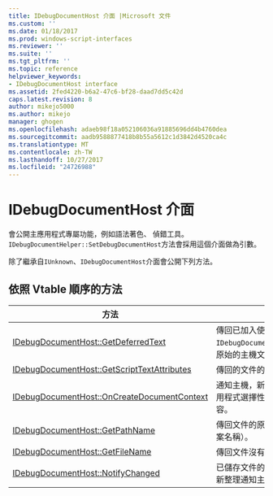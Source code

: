 ```yaml
---
title: IDebugDocumentHost 介面 |Microsoft 文件
ms.custom: ''
ms.date: 01/18/2017
ms.prod: windows-script-interfaces
ms.reviewer: ''
ms.suite: ''
ms.tgt_pltfrm: ''
ms.topic: reference
helpviewer_keywords:
- IDebugDocumentHost interface
ms.assetid: 2fed4220-b6a2-47c6-bf28-daad7dd5c42d
caps.latest.revision: 8
author: mikejo5000
ms.author: mikejo
manager: ghogen
ms.openlocfilehash: adaeb98f18a052106036a91885696dd4b4760dea
ms.sourcegitcommit: aadb9588877418b8b55a5612c1d3842d4520ca4c
ms.translationtype: MT
ms.contentlocale: zh-TW
ms.lasthandoff: 10/27/2017
ms.locfileid: "24726988"
---
```

# <a name="idebugdocumenthost-interface"></a>IDebugDocumentHost 介面
會公開主應用程式專屬功能，例如語法著色、 偵錯工具。 `IDebugDocumentHelper::SetDebugDocumentHost`方法會採用這個介面做為引數。  
  
 除了繼承自`IUnknown`、`IDebugDocumentHost`介面會公開下列方法。  
  
## <a name="methods-in-vtable-order"></a>依照 Vtable 順序的方法  
  
|方法|說明|  
|------------|-----------------|  
|[IDebugDocumentHost::GetDeferredText](../../winscript/reference/idebugdocumenthost-getdeferredtext.md)|傳回已加入使用的字元範圍`IDebugDocumentHelper::AddDeferredText`，原始的主機文件中。|  
|[IDebugDocumentHost::GetScriptTextAttributes](../../winscript/reference/idebugdocumenthost-getscripttextattributes.md)|傳回的文件的文字區塊的文字屬性。|  
|[IDebugDocumentHost::OnCreateDocumentContext](../../winscript/reference/idebugdocumenthost-oncreatedocumentcontext.md)|通知主機，新的文件內容建立，並可讓主應用程式選擇性地傳回的物件可控制的新內容。|  
|[IDebugDocumentHost::GetPathName](../../winscript/reference/idebugdocumenthost-getpathname.md)|傳回文件的原始程式檔的完整路徑 （包括檔案名稱）。|  
|[IDebugDocumentHost::GetFileName](../../winscript/reference/idebugdocumenthost-getfilename.md)|傳回文件沒有路徑資訊的名稱。|  
|[IDebugDocumentHost::NotifyChanged](../../winscript/reference/idebugdocumenthost-notifychanged.md)|已儲存文件的原始程式檔和它的內容應該重新整理通知主機。|